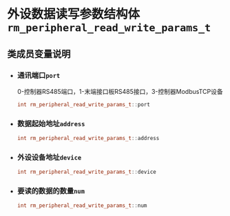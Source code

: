# 外设数据读写参数结构体`rm_peripheral_read_write_params_t`

## 类成员变量说明

- ### 通讯端口`port`

    0-控制器RS485端口，1-末端接口板RS485接口，3-控制器ModbusTCP设备

    ```C++
    int rm_peripheral_read_write_params_t::port
    ```

- ### 数据起始地址`address`

    ```C++
    int rm_peripheral_read_write_params_t::address
    ```

- ### 外设设备地址`device`

    ```C++
    int rm_peripheral_read_write_params_t::device
    ```

- ### 要读的数据的数量`num`

    ```C++
    int rm_peripheral_read_write_params_t::num
    ```
